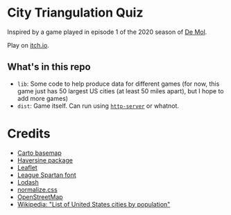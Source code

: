 # City Triangulation Quiz

Inspired by a game played in episode 1 of the 2020 season of [De Mol](https://en.wikipedia.org/wiki/De_Mol_(TV_series)).

Play on [itch.io](https://mapsandapps.itch.io/city-triangulation-quiz).

## What's in this repo

* `lib`: Some code to help produce data for different games (for now, this game just has 50 largest US cities (at least 50 miles apart), but I hope to add more games)
* `dist`: Game itself. Can run using [`http-server`](https://www.npmjs.com/package/http-server) or whatnot.


# Credits

* [Carto basemap](https://carto.com/help/building-maps/basemap-list/)
* [Haversine package](https://github.com/njj/haversine)
* [Leaflet](https://leafletjs.com/)
* [League Spartan font](https://www.theleagueofmoveabletype.com/league-spartan)
* [Lodash](https://lodash.com/)
* [normalize.css](https://github.com/necolas/normalize.css/)
* [OpenStreetMap](https://www.openstreetmap.org/)
* [Wikipedia: "List of United States cities by population"](https://en.wikipedia.org/wiki/List_of_United_States_cities_by_population)
